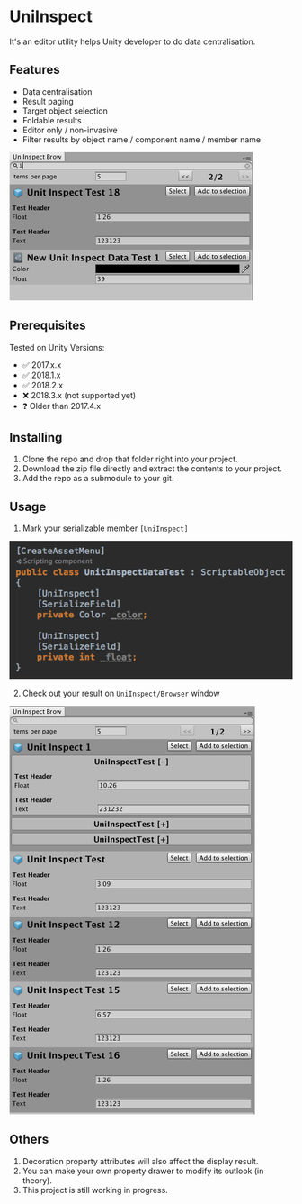 # UniInspect
It's an editor utility helps Unity developer to do data centralisation.

## Features
- Data centralisation
- Result paging
- Target object selection
- Foldable results
- Editor only / non-invasive
- Filter results by object name / component name / member name

![](docs/3.png)

## Prerequisites
Tested on Unity Versions:
- :white_check_mark: 2017.x.x
- :white_check_mark: 2018.1.x
- :white_check_mark: 2018.2.x
- :x: 2018.3.x (not supported yet)
- :question: Older than 2017.4.x

## Installing
1. Clone the repo and drop that folder right into your project.
2. Download the zip file directly and extract the contents to your project.
3. Add the repo as a submodule to your git.

## Usage
1. Mark your serializable member `[UniInspect]`

![](docs/2.png)

2. Check out your result on `UniInspect/Browser` window

![](docs/1.png)

## Others
1. Decoration property attributes will also affect the display result.
2. You can make your own property drawer to modify its outlook (in theory).
3. This project is still working in progress.
